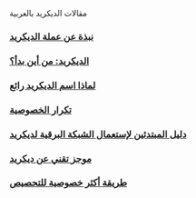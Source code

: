 مقالات الديكريد بالعربية

### [نبذة عن عملة الديكريد](articles/an-introduction-to-decred.md)
### [الديكريد: من أين بدأ؟](articles/decred-where-did-it-all-begin.md)
### [لماذا اسم الديكريد رائع](articles/why-the-name-decred-is-awesome.md)
### [تكرار الخصوصية](articles/iterating-privacy.md)
### [دليل المبتدئين لإستعمال الشبكة البرقية لديكريد](articles/beginner-guide-to-the-decred-lightning-network.md)
### [موجز تقني عن ديكريد](articles/decred-technical-brief-ar.md)
### [طريقة أكثر خصوصية للتحصيص](articles/a-more-private-way-to-stake.md)

